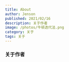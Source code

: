 ```yaml
---
title: About
author: Jenson
published: 2021/02/16
description: 关于作者
image: /photos/牛顿迭代法.png
category: 关于
tags: 关于
---
```


### 关于作者
